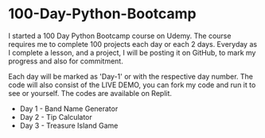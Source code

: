 # 100-Day-Python-Bootcamp

I started a 100 Day Python Bootcamp course on Udemy. The course requires me to complete 100 projects each day or each 2 days. Everyday as I complete a lesson, and a project, I will be posting it on GitHub, to mark my progress and also for commitment. 

Each day will be marked as 'Day-1' or with the respective day number. The code will also consist of the LIVE DEMO, you can fork my code and run it to see or yourself. The codes are available on Replit.

- Day 1 - Band Name Generator
- Day 2 - Tip Calculator
- Day 3 - Treasure Island Game
